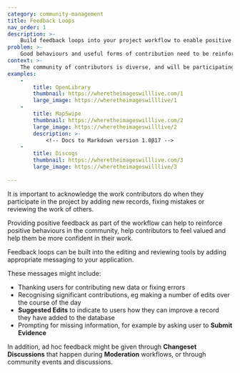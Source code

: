 ```yaml
---
category: community-management
title: Feedback Loops
nav_order: 1
description: >-
    Build feedback loops into your project workflow to enable positive reinforcement for contributors.
problem: >-
    Good behaviours and useful forms of contribution need to be reinforced.
context: >-
    The community of contributors is diverse, and will be participating at different times and have different skill levels. Contributors may not be sure whether a contribution they make is useful or correct. Opportunities for face-to-face feedback and training are likely to be limited. 
examples:
    -
        title: OpenLibrary
        thumbnail: https://wheretheimageswilllive.com/1
        large_image: https://wheretheimageswilllive/1
    -
        title: MapSwipe
        thumbnail: https://wheretheimageswilllive.com/2
        large_image: https://wheretheimageswilllive/2
        description: >-
            <!-- Docs to Markdown version 1.0β17 -->
    -
        title: Discogs
        thumbnail: https://wheretheimageswilllive.com/3
        large_image: https://wheretheimageswilllive/3
    
---
```


It is important to acknowledge the work contributors do when they participate in the project by adding new records, fixing mistakes or reviewing the work of others.

Providing positive feedback as part of the workflow can help to reinforce positive behaviours in the community, help contributors to feel valued and help them be more confident in their work.

Feedback loops can be built into the editing and reviewing tools by adding appropriate messaging to your application.

These messages might include:

* Thanking users for contributing new data or fixing errors
* Recognising significant contributions, eg making a number of edits over the course of the day
* **Suggested Edits** to indicate to users how they can improve a record they have added to the database
* Prompting for missing information, for example by asking user to **Submit Evidence**

In addition, ad hoc feedback might be given through **Changeset Discussions** that happen during **Moderation** workflows, or through community events and discussions.
